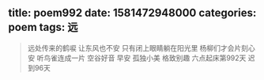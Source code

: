 title: poem992
date: 1581472948000
categories: poem
tags: 远
---
> 远处传来的鹤唳
让东风也不安
只有闭上眼睛躺在阳光里
杨柳们才会片刻心安
听鸟雀连成一片
空谷好音
早安
孤独小美
格致别趣
六点起床第992天 迟到96天